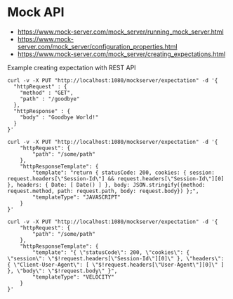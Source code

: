 # Mock API

* https://www.mock-server.com/mock_server/running_mock_server.html
* https://www.mock-server.com/mock_server/configuration_properties.html
* https://www.mock-server.com/mock_server/creating_expectations.html

Example creating expectation with REST API
```
curl -v -X PUT "http://localhost:1080/mockserver/expectation" -d '{
  "httpRequest" : {
    "method" : "GET",
    "path" : "/goodbye"
  },
  "httpResponse" : {
    "body" : "Goodbye World!"
  }
}'
```

```
curl -v -X PUT "http://localhost:1080/mockserver/expectation" -d '{
    "httpRequest": {
        "path": "/some/path"
    },
    "httpResponseTemplate": {
        "template": "return { statusCode: 200, cookies: { session: request.headers[\"Session-Id\"] && request.headers[\"Session-Id\"][0] }, headers: { Date: [ Date() ] }, body: JSON.stringify({method: request.method, path: request.path, body: request.body}) };",
        "templateType": "JAVASCRIPT"
    }
}'
```

```
curl -v -X PUT "http://localhost:1080/mockserver/expectation" -d '{
    "httpRequest": {
        "path": "/some/path"
    },
    "httpResponseTemplate": {
        "template": "{ \"statusCode\": 200, \"cookies\": { \"session\": \"$!request.headers[\"Session-Id\"][0]\" }, \"headers\": { \"Client-User-Agent\": [ \"$!request.headers[\"User-Agent\"][0]\" ] }, \"body\": \"$!request.body\" }",
        "templateType": "VELOCITY"
    }
}'
```